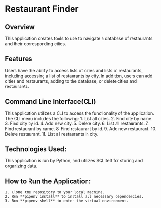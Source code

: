 # Restaurant Finder

## Overview
This application creates tools to use to navigate a database of restaurants and their corresponding cities.

## Features
Users have the ability to access lists of cities and lists of restaurants, including accessing a list of restaurants by city. In addition, users can add cities and restaurants, adding to the database, or delete cities and restaurants. 

## Command Line Interface(CLI)
This application utilizes a CLI to access the functionality of the application. The CLI menu includes the following: 
    1. List all cities.
    2. Find city by name.
    3. Find city by id.
    4. Add new city.
    5. Delete city.
    6. List all restaurants.
    7. Find restaurant by name.
    8. Find restaurant by id.
    9. Add new restaurant.
    10. Delete restaurant.
    11. List all restaurants in city.

## Technologies Used:
This application is run by Python, and utilizes SQLite3 for storing and organizing data.

## How to Run the Application:
    1. Clone the repository to your local machine.
    2. Run **pipenv install** to install all necessary dependencies. 
    3. Run **pipenv shell** to enter the virtual environment.
